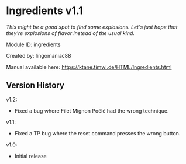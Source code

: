 # Ingredients v1.1
*This might be a good spot to find some explosions.  Let's just hope that they're explosions of flavor instead of the usual kind.*

Module ID: ingredients

Created by: lingomaniac88

Manual available here: https://ktane.timwi.de/HTML/Ingredients.html

## Version History

v1.2:
- Fixed a bug where Filet Mignon Poêlé had the wrong technique.

v1.1:
- Fixed a TP bug where the reset command presses the wrong button.

v1.0:
- Initial release
